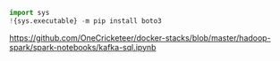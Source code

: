 ```python
import sys
!{sys.executable} -m pip install boto3
```


https://github.com/OneCricketeer/docker-stacks/blob/master/hadoop-spark/spark-notebooks/kafka-sql.ipynb
